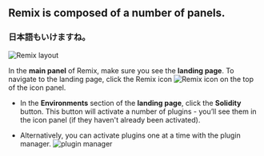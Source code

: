 ## Remix is composed of a number of panels.
### 日本語もいけますね。

![Remix layout](https://raw.githubusercontent.com/ethereum/remix-workshops/master/Basics/1._Interface_introduction/images/a-layout1c.png "Remix layout")

In the **main panel** of Remix, make sure you see the **landing page**.  To navigate to the landing page, click the Remix icon ![Remix icon](https://raw.githubusercontent.com/ethereum/remix-workshops/master/Basics/1._Interface_introduction/images/remix-logo.png "Remix icon") on the top of the icon panel.

- In the **Environments** section of the **landing page**, click the **Solidity** button.  This button will activate a number of plugins - you’ll see them in the icon panel (if they haven't already been activated).

- Alternatively, you can activate plugins one at a time with the plugin manager. ![plugin manager](https://raw.githubusercontent.com/ethereum/remix-workshops/master/Basics/1._Interface_introduction/images/plugin1.png "plugin manager icon")
